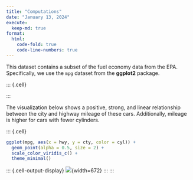 ```yaml
---
title: "Computations"
date: "January 13, 2024"
execute:
  keep-md: true
format:
  html:
    code-fold: true
    code-line-numbers: true
---
```




This dataset contains a subset of the fuel economy data from the EPA.
Specifically, we use the `mpg` dataset from the **ggplot2** package.


::: {.cell}

:::


The visualization below shows a positive, strong, and linear relationship between the city and highway mileage of these cars.
Additionally, mileage is higher for cars with fewer cylinders.


::: {.cell}

```{.r .cell-code}
ggplot(mpg, aes(x = hwy, y = cty, color = cyl)) +
  geom_point(alpha = 0.5, size = 2) +
  scale_color_viridis_c() +
  theme_minimal()
```

::: {.cell-output-display}
![](computations_files/figure-html/scatterplot-1.png){width=672}
:::
:::

